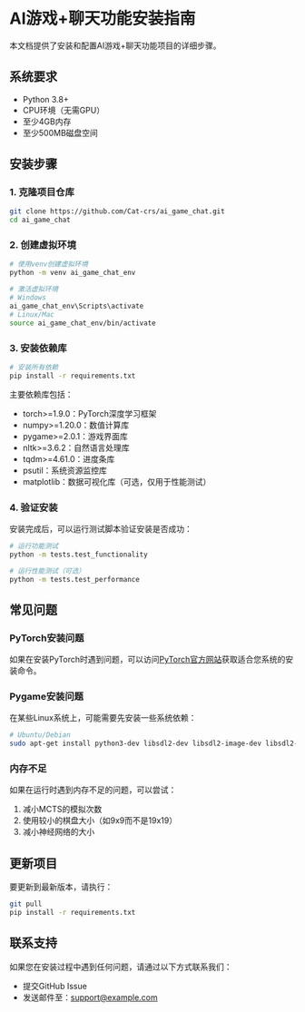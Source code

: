 # AI游戏+聊天功能安装指南

本文档提供了安装和配置AI游戏+聊天功能项目的详细步骤。

## 系统要求

- Python 3.8+
- CPU环境（无需GPU）
- 至少4GB内存
- 至少500MB磁盘空间

## 安装步骤

### 1. 克隆项目仓库

```bash
git clone https://github.com/Cat-crs/ai_game_chat.git
cd ai_game_chat
```

### 2. 创建虚拟环境

```bash
# 使用venv创建虚拟环境
python -m venv ai_game_chat_env

# 激活虚拟环境
# Windows
ai_game_chat_env\Scripts\activate
# Linux/Mac
source ai_game_chat_env/bin/activate
```

### 3. 安装依赖库

```bash
# 安装所有依赖
pip install -r requirements.txt
```

主要依赖库包括：
- torch>=1.9.0：PyTorch深度学习框架
- numpy>=1.20.0：数值计算库
- pygame>=2.0.1：游戏界面库
- nltk>=3.6.2：自然语言处理库
- tqdm>=4.61.0：进度条库
- psutil：系统资源监控库
- matplotlib：数据可视化库（可选，仅用于性能测试）

### 4. 验证安装

安装完成后，可以运行测试脚本验证安装是否成功：

```bash
# 运行功能测试
python -m tests.test_functionality

# 运行性能测试（可选）
python -m tests.test_performance
```

## 常见问题

### PyTorch安装问题

如果在安装PyTorch时遇到问题，可以访问[PyTorch官方网站](https://pytorch.org/get-started/locally/)获取适合您系统的安装命令。

### Pygame安装问题

在某些Linux系统上，可能需要先安装一些系统依赖：

```bash
# Ubuntu/Debian
sudo apt-get install python3-dev libsdl2-dev libsdl2-image-dev libsdl2-mixer-dev libsdl2-ttf-dev
```

### 内存不足

如果在运行时遇到内存不足的问题，可以尝试：
1. 减小MCTS的模拟次数
2. 使用较小的棋盘大小（如9x9而不是19x19）
3. 减小神经网络的大小

## 更新项目

要更新到最新版本，请执行：

```bash
git pull
pip install -r requirements.txt
```

## 联系支持

如果您在安装过程中遇到任何问题，请通过以下方式联系我们：
- 提交GitHub Issue
- 发送邮件至：support@example.com

